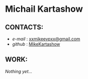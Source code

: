 # **Michail Kartashow**
## CONTACTS:

+ _e-mail_ : xxmikeevpxx@gmail.com
+ _github_ : [MikeKartashow](https://github.com/MikeKartashow)

## WORK:

_Nothing yet..._
